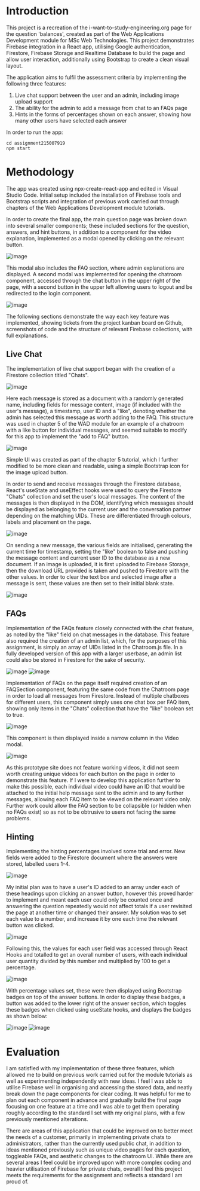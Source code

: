 # Introduction

This project is a recreation of the i-want-to-study-engineering.org page for the question 'balances', created as part of the Web Applications Development module for MSc Web Technologies. This project demonstrates Firebase integration in a React app, utilising Google authentication, Firestore, Firebase Storage and Realtime Database to build the page and allow user interaction, additionally using Bootstrap to create a clean visual layout.

The application aims to fulfil the assessment criteria by implementing the following three features:
  1. Live chat support between the user and an admin, including image upload support
  2. The ability for the admin to add a message from chat to an FAQs page
  3. Hints in the forms of percentages shown on each answer, showing how many other users have selected each answer

In order to run the app:

```
cd assignment215007919
npm start
```

# Methodology

The app was created using npx-create-react-app and edited in Visual Studio Code. Initial setup included the installation of Firebase tools and Bootstrap scripts and integration of previous work carried out through chapters of the Web Applications Development module tutorials. 

In order to create the final app, the main question page was broken down into several smaller components; these included sections for the question, answers, and hint buttons, in addition to a component for the video explanation, implemented as a modal opened by clicking on the relevant button. 

![image](https://user-images.githubusercontent.com/70897032/118801678-2da18800-b899-11eb-945d-f041c814be17.png)

This modal also includes the FAQ section, where admin explanations are displayed. A second modal was implemented for opening the chatroom component, accessed through the chat button in the upper right of the page, with a second button in the upper left allowing users to logout and be redirected to the login component.

![image](https://user-images.githubusercontent.com/70897032/118802848-8c1b3600-b89a-11eb-8977-3e8ff417a278.png)

The following sections demonstrate the way each key feature was implemented, showing tickets from the project kanban board on Github, screenshots of code and the structure of relevant Firebase collections, with full explanations.

## Live Chat

The implementation of live chat support began with the creation of a Firestore collection titled "Chats". 

![image](https://user-images.githubusercontent.com/70897032/117646888-351fad80-b184-11eb-8fd8-1f3db4c51f93.png)

Here each message is stored as a document with a randomly generated name, including fields for message content, image (if included with the user's message), a timestamp, user ID and a "like", denoting whether the admin has selected this message as worth adding to the FAQ. This structure was used in chapter 5 of the WAD module for an example of a chatroom with a like button for individual messages, and seemed suitable to modify for this app to implement the "add to FAQ" button.

![image](https://user-images.githubusercontent.com/70897032/117646723-0275b500-b184-11eb-8a72-0f944b9ef8a3.png)

Simple UI was created as part of the chapter 5 tutorial, which I further modified to be more clean and readable, using a simple Bootstrap icon for the image upload button. 

In order to send and receive messages through the Firestore database, React's useState and useEffect hooks were used to query the Firestore "Chats" collection and set the user's local messages. The content of the messages is then displayed in the DOM, identifying which messages should be displayed as belonging to the current user and the conversation partner depending on the matching UIDs. These are differentiated through colours, labels and placement on the page.

![image](https://user-images.githubusercontent.com/70897032/118801418-e61afc00-b898-11eb-8efb-e7adda62a60b.png)

On sending a new message, the various fields are initialised, generating the current time for timestamp, setting the "like" boolean to false and pushing the message content and current user ID to the database as a new document. If an image is uploaded, it is first uploaded to Firebase Storage, then the download URL provided is taken and pushed to Firestore with the other values. In order to clear the text box and selected image after a message is sent, these values are then set to their initial blank state.

![image](https://user-images.githubusercontent.com/70897032/118116689-7c0ade80-b3e2-11eb-9bb4-a979087dc122.png)

## FAQs

Implementation of the FAQs feature closely connected with the chat feature, as noted by the "like" field on chat messages in the database. This feature also required the creation of an admin list, which, for the purposes of this assignment, is simply an array of UIDs listed in the Chatroom.js file. In a fully developed version of this app with a larger userbase, an admin list could also be stored in Firestore for the sake of security. 

![image](https://user-images.githubusercontent.com/70897032/118117395-79f54f80-b3e3-11eb-828c-4a2cfa058218.png)
![image](https://user-images.githubusercontent.com/70897032/118117422-824d8a80-b3e3-11eb-8039-8d368c750286.png)

Implementation of FAQs on the page itself required creation of an FAQSection component, featuring the same code from the Chatroom page in order to load all messages from Firestore. Instead of multiple chatboxes for different users, this component simply uses one chat box per FAQ item, showing only items in the "Chats" collection that have the "like" boolean set to true. 

![image](https://user-images.githubusercontent.com/70897032/118117795-f5ef9780-b3e3-11eb-9d6b-a5f99cfe7788.png)

This component is then displayed inside a narrow column in the Video modal.

![image](https://user-images.githubusercontent.com/70897032/118356149-d4b9b300-b56b-11eb-8e59-8f1374d88844.png)

As this prototype site does not feature working videos, it did not seem worth creating unique videos for each button on the page in order to demonstrate this feature. If I were to develop this application further to make this possible, each individual video could have an ID that would be attached to the initial help message sent to the admin and to any further messages, allowing each FAQ item to be viewed on the relevant video only. Further work could allow the FAQ section to be collapsible (or hidden when no FAQs exist) so as not to be obtrusive to users not facing the same problems.

## Hinting

Implementing the hinting percentages involved some trial and error. New fields were added to the Firestore document where the answers were stored, labelled users 1-4.

![image](https://user-images.githubusercontent.com/70897032/118119689-aced1280-b3e6-11eb-9889-c7140e9bc0ba.png)

My initial plan was to have a user's ID added to an array under each of these headings upon clicking an answer button, however this proved harder to implement and meant each user could only be counted once and answering the question repeatedly would not affect totals if a user revisited the page at another time or changed their answer. My solution was to set each value to a number, and increase it by one each time the relevant button was clicked.

![image](https://user-images.githubusercontent.com/70897032/118119729-bbd3c500-b3e6-11eb-916c-55991ba64845.png)

Following this, the values for each user field was accessed through React Hooks and totalled to get an overall number of users, with each individual user quantity divided by this number and multiplied by 100 to get a percentage. 

![image](https://user-images.githubusercontent.com/70897032/118802665-4c544e80-b89a-11eb-9309-663847ca275d.png)

With percentage values set, these were then displayed using Bootstrap badges on top of the answer buttons. In order to display these badges, a button was added to the lower right of the answer section, which toggles these badges when clicked using useState hooks, and displays the badges as shown below:

![image](https://user-images.githubusercontent.com/70897032/118356982-a4741380-b56f-11eb-973b-a9f4afd01d48.png)
![image](https://user-images.githubusercontent.com/70897032/118802733-69891d00-b89a-11eb-82be-4a38ee17e3ae.png)

# Evaluation

I am satisfied with my implementation of these three features, which allowed me to build on previous work carried out for the module tutorials as well as experimenting independently with new ideas. I feel I was able to utilise Firebase well in organising and accessing the stored data, and neatly break down the page components for clear coding. It was helpful for me to plan out each component in advance and gradually build the final page focusing on one feature at a time and I was able to get them operating roughly according to the standard I set with my original plans, with a few previously mentioned alterations.

There are areas of this application that could be improved on to better meet the needs of a customer, primarily in implementing private chats to administrators, rather than the currently used public chat, in addition to ideas mentioned previously such as unique video pages for each question, toggleable FAQs, and aesthetic changes to the chatroom UI. While there are several areas I feel could be improved upon with more complex coding and heavier utilisation of Firebase for private chats, overall I feel this project meets the requirements for the assignment and reflects a standard I am proud of. 
